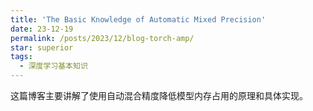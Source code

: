 ```yaml
---
title: 'The Basic Knowledge of Automatic Mixed Precision'
date: 23-12-19
permalink: /posts/2023/12/blog-torch-amp/
star: superior
tags:
  - 深度学习基本知识
---
```


<p style="text-align:justify; text-justify:inter-ideograph;">这篇博客主要讲解了使用自动混合精度降低模型内存占用的原理和具体实现。</p>

